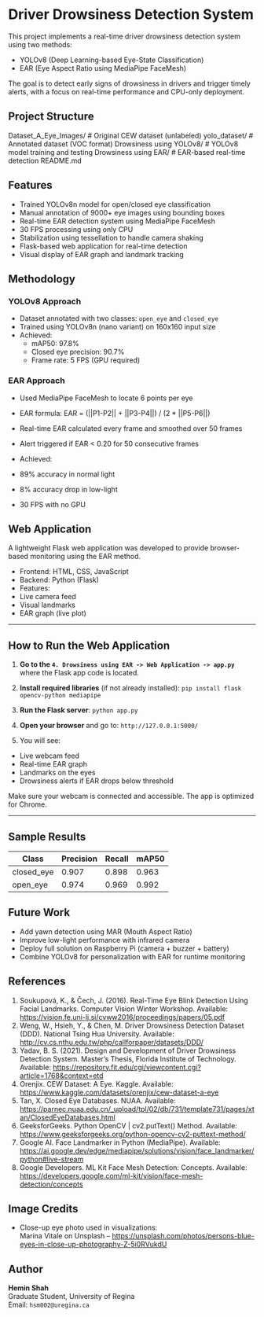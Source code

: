 # Driver Drowsiness Detection System

This project implements a real-time driver drowsiness detection system using two methods:

- YOLOv8 (Deep Learning-based Eye-State Classification)
- EAR (Eye Aspect Ratio using MediaPipe FaceMesh)

The goal is to detect early signs of drowsiness in drivers and trigger timely alerts, with a focus on real-time performance and CPU-only deployment.

## Project Structure

Dataset_A_Eye_Images/ # Original CEW dataset (unlabeled)
yolo_dataset/ # Annotated dataset (VOC format)
Drowsiness using YOLOv8/ # YOLOv8 model training and testing
Drowsiness using EAR/ # EAR-based real-time detection
README.md

## Features

- Trained YOLOv8n model for open/closed eye classification
- Manual annotation of 9000+ eye images using bounding boxes
- Real-time EAR detection system using MediaPipe FaceMesh
- 30 FPS processing using only CPU
- Stabilization using tessellation to handle camera shaking
- Flask-based web application for real-time detection
- Visual display of EAR graph and landmark tracking

## Methodology

### YOLOv8 Approach

- Dataset annotated with two classes: `open_eye` and `closed_eye`
- Trained using YOLOv8n (nano variant) on 160x160 input size
- Achieved:
  - mAP50: 97.8%
  - Closed eye precision: 90.7%
  - Frame rate: 5 FPS (GPU required)

### EAR Approach

- Used MediaPipe FaceMesh to locate 6 points per eye
- EAR formula:
  EAR = (||P1-P2|| + ||P3-P4||) / (2 \* ||P5-P6||)

- Real-time EAR calculated every frame and smoothed over 50 frames
- Alert triggered if EAR < 0.20 for 50 consecutive frames
- Achieved:
- 89% accuracy in normal light
- 8% accuracy drop in low-light
- 30 FPS with no GPU

## Web Application

A lightweight Flask web application was developed to provide browser-based monitoring using the EAR method.

- Frontend: HTML, CSS, JavaScript
- Backend: Python (Flask)
- Features:
- Live camera feed
- Visual landmarks
- EAR graph (live plot)

---

## How to Run the Web Application

1. **Go to the `4. Drowsiness using EAR -> Web Application -> app.py`** where the Flask app code is located.

2. **Install required libraries** (if not already installed):
   `pip install flask opencv-python mediapipe`

3. **Run the Flask server**:
   `python app.py`

4. **Open your browser** and go to:
   `http://127.0.0.1:5000/`

5. You will see:

- Live webcam feed
- Real-time EAR graph
- Landmarks on the eyes
- Drowsiness alerts if EAR drops below threshold

Make sure your webcam is connected and accessible. The app is optimized for Chrome.

---

## Sample Results

| Class      | Precision | Recall | mAP50 |
| ---------- | --------- | ------ | ----- |
| closed_eye | 0.907     | 0.898  | 0.963 |
| open_eye   | 0.974     | 0.969  | 0.992 |

## Future Work

- Add yawn detection using MAR (Mouth Aspect Ratio)
- Improve low-light performance with infrared camera
- Deploy full solution on Raspberry Pi (camera + buzzer + battery)
- Combine YOLOv8 for personalization with EAR for runtime monitoring

## References

1. Soukupová, K., & Čech, J. (2016). Real-Time Eye Blink Detection Using Facial Landmarks. Computer Vision Winter Workshop. Available: https://vision.fe.uni-lj.si/cvww2016/proceedings/papers/05.pdf
2. Weng, W., Hsieh, Y., & Chen, M. Driver Drowsiness Detection Dataset (DDD). National Tsing Hua University. Available: http://cv.cs.nthu.edu.tw/php/callforpaper/datasets/DDD/
3. Yadav, B. S. (2021). Design and Development of Driver Drowsiness Detection System. Master’s Thesis, Florida Institute of Technology. Available: https://repository.fit.edu/cgi/viewcontent.cgi?article=1768&context=etd
4. Orenjix. CEW Dataset: A Eye. Kaggle. Available: https://www.kaggle.com/datasets/orenjix/cew-dataset-a-eye
5. Tan, X. Closed Eye Databases. NUAA. Available: https://parnec.nuaa.edu.cn/_upload/tpl/02/db/731/template731/pages/xtan/ClosedEyeDatabases.html
6. GeeksforGeeks. Python OpenCV | cv2.putText() Method. Available: https://www.geeksforgeeks.org/python-opencv-cv2-puttext-method/
7. Google AI. Face Landmarker in Python (MediaPipe). Available: https://ai.google.dev/edge/mediapipe/solutions/vision/face_landmarker/python#live-stream
8. Google Developers. ML Kit Face Mesh Detection: Concepts. Available: https://developers.google.com/ml-kit/vision/face-mesh-detection/concepts

## Image Credits

- Close-up eye photo used in visualizations:  
  Marina Vitale on Unsplash – https://unsplash.com/photos/persons-blue-eyes-in-close-up-photography-Z-5i0RVukdU

## Author

**Hemin Shah**  
Graduate Student, University of Regina  
Email: `hsm002@uregina.ca`
